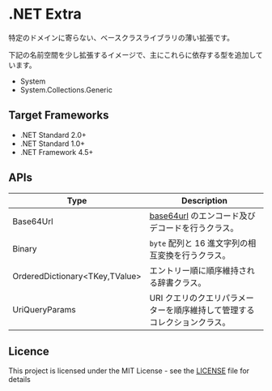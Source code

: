 # .NET Extra
特定のドメインに寄らない、ベースクラスライブラリの薄い拡張です。

下記の名前空間を少し拡張するイメージで、主にこれらに依存する型を追加しています。

- System
- System.Collections.Generic


## Target Frameworks
- .NET Standard 2.0+
- .NET Standard 1.0+
- .NET Framework 4.5+


## APIs
| Type                           | Description |
| ---                            | ---         |
| Base64Url                      | [base64url](https://tools.ietf.org/html/rfc4648#page-7) のエンコード及びデコードを行うクラス。 |
| Binary                         | `byte` 配列と 16 進文字列の相互変換を行うクラス。 |
| OrderedDictionary<TKey,TValue> | エントリー順に順序維持される辞書クラス。 |
| UriQueryParams                 | URI クエリのクエリパラメーターを順序維持して管理するコレクションクラス。 |


## Licence
This project is licensed under the MIT License - see the [LICENSE](LICENSE) file for details
